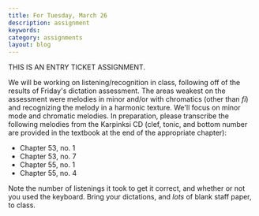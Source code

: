 ```yaml
---
title: For Tuesday, March 26
description: assignment
keywords: 
category: assignments
layout: blog
---
```


THIS IS AN ENTRY TICKET ASSIGNMENT.

We will be working on listening/recognition in class, following off of the results of Friday's dictation assessment. The areas weakest on the assessment were melodies in minor and/or with chromatics (other than *fi*) and recognizing the melody in a harmonic texture. We'll focus on minor mode and chromatic melodies. In preparation, please transcribe the following melodies from the Karpinksi CD (clef, tonic, and bottom number are provided in the textbook at the end of the appropriate chapter):

- Chapter 53, no. 1  
- Chapter 53, no. 7  
- Chapter 55, no. 1  
- Chapter 55, no. 4

Note the number of listenings it took to get it correct, and whether or not you used the keyboard. Bring your dictations, and *lots* of blank staff paper, to class.